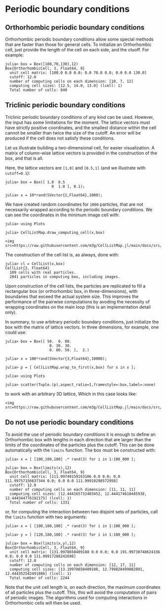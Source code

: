 # Periodic boundary conditions

## Orthorhombic periodic boundary conditions

Orthorhombic periodic boundary conditions allow some special methods that are faster than those for general cells. To initialize an Orthorhombic cell, just provide the length of the cell on each side, and the ctuoff. For example:

```julia-repl
julia> box = Box([100,70,130],12)
Box{OrthorhombicCell, 3, Float64, 9}
  unit cell matrix: [100.0 0.0 0.0; 0.0 70.0 0.0; 0.0 0.0 130.0]
  cutoff: 12.0
  number of computing cells on each dimension: [10, 7, 12]
  computing cell sizes: [12.5, 14.0, 13.0] (lcell: 1)
  Total number of cells: 840
```

## Triclinic periodic boundary conditions

Triclinic periodic boundary conditions of any kind can be used. However, the input has some limitations for the moment. The lattice vectors must have strictly positive coordinates, and the smallest distance within the cell cannot be smaller than twice the size of the cutoff. An error will be produced if the cell does not satisfy these conditions. 

Let us illustrate building a two-dimensional cell, for easier visualization. A matrix of column-wise lattice vectors is provided in the construction of the box, and that is all. 

Here, the lattice vectors are `[1,0]` and `[0.5,1]` (and we illustrate with `cutoff=0.1`): 

```julia-repl
julia> box = Box([ 1.0  0.5
                     0  1.0 ], 0.1);

julia> x = 10*rand(SVector{2,Float64},1000);
```
We have created random coordinates for `1000` particles, that are not necessarily wrapped according to the periodic boundary conditions. We can see the coordinates in the minimum image cell with:
```julia-repl
julia> using Plots

julia> CellListMap.draw_computing_cell(x,box)
```

```@raw html
<img src=https://raw.githubusercontent.com/m3g/CellListMap.jl/main/docs/src/assets/lattice.png>
```

The construction of the cell list is, as always, done with:

```julia-repl
julia> cl = CellList(x,box)
CellList{2, Float64}
  109 cells with real particles.
  2041 particles in computing box, including images.

```

Upon construction of the cell lists, the particles are replicated to fill a rectangular box (or orthorhombic box, in three-dimensions), with boundaries that exceed the actual system size. This improves the performance of the pairwise computations by avoding the necessity of wrapping coordinates on the main loop (this is an implementation detail only). 

In summary, to use arbitrary periodic boundary conditions, just initialize the box with the matrix of lattice vectors. In three dimensions, for example, one could use:

```julia-repl
julia> box = Box([ 50.  0. 00. 
                    0. 30. 30.          
                    0. 00. 50. ],  2.)

julia> x = 100*rand(SVector{3,Float64},10000);

julia> p = [ CellListMap.wrap_to_first(x,box) for x in x ];

julia> using Plots

julia> scatter(Tuple.(p),aspect_ratio=1,framestyle=:box,label=:none)
```
to work with an arbitrary 3D lattice, Which in this case looks like:

```@raw html
<img src=https://raw.githubusercontent.com/m3g/CellListMap.jl/main/docs/src/assets/3Dlattice.png>
```

## Do not use periodic boundary conditions

To avoid the use of periodic boundary conditions it is enough to define an Orthorhombic box with lengths in each direction that are larger than the limits of the coordinates of the particles plus the cutoff. This can be done automatically with the `limits` function. The box must be constructed with:

```julia-repl
julia> x = [ [100,100,100] .* rand(3) for i in 1:100_000 ];

julia> box = Box(limits(x),12)
Box{OrthorhombicCell, 3, Float64, 9}
  unit cell matrix: [111.99749159163106 0.0 0.0; 0.0 111.99757156637344 0.0; 0.0 0.0 111.99910298572958]
  cutoff: 12.0
  number of computing cells on each dimension: [11, 11, 11]
  computing cell sizes: [12.444165732403452, 12.444174618485938, 12.444344776192175] (lcell: 1)
  Total number of cells: 1331
```

or, for computing the interaction between two disjoint sets of particles, call the `limits` function with two arguments:

```julia-repl
julia> x = [ [100,100,100] .* rand(3) for i in 1:100_000 ];

julia> y = [ [120,180,100] .* rand(3) for i in 1:100_000 ];

julia> box = Box(limits(x,y),12)
Box{OrthorhombicCell, 3, Float64, 9}
  unit cell matrix: [131.9978650409108 0.0 0.0; 0.0 191.99730748624336 0.0; 0.0 0.0 111.99917288242698]
  cutoff: 12.0
  number of computing cells on each dimension: [12, 17, 11]
  computing cell sizes: [13.19978650409108, 12.799820499082891, 12.444352542491886] (lcell: 1)
  Total number of cells: 2244
```

Note that the unit cell length is, on each direction, the maximum coordinates of all particles plus the cutoff. This, this will avoid the computation of pairs of periodic images. The algorithms used for computing interactions in Orthorhombic cells will then be used.




